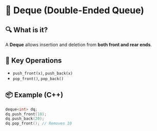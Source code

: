 
# 🔁 Deque (Double-Ended Queue)

## 🔍 What is it?
A **Deque** allows insertion and deletion from **both front and rear ends**.

## 🧠 Key Operations
- `push_front(x)`, `push_back(x)`
- `pop_front()`, `pop_back()`

## 📦 Example (C++)

```cpp
deque<int> dq;
dq.push_front(10);
dq.push_back(20);
dq.pop_front(); // Removes 10
